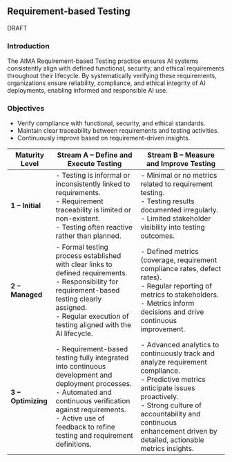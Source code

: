 ## Requirement-based Testing
DRAFT

### Introduction

The AIMA Requirement-based Testing practice ensures AI systems consistently align with defined functional, security, and ethical requirements throughout their lifecycle. By systematically verifying these requirements, organizations ensure reliability, compliance, and ethical integrity of AI deployments, enabling informed and responsible AI use.

### Objectives

- Verify compliance with functional, security, and ethical standards.
- Maintain clear traceability between requirements and testing activities.
- Continuously improve based on requirement-driven insights.

| Maturity Level | Stream A – Define and Execute Testing | Stream B – Measure and Improve Testing |
|----------------|--------------------------------------|---------------------------------------|
| **1 – Initial** | - Testing is informal or inconsistently linked to requirements.<br>- Requirement traceability is limited or non-existent.<br>- Testing often reactive rather than planned. | - Minimal or no metrics related to requirement testing.<br>- Testing results documented irregularly.<br>- Limited stakeholder visibility into testing outcomes. |
| **2 – Managed** | - Formal testing process established with clear links to defined requirements.<br>- Responsibility for requirement-based testing clearly assigned.<br>- Regular execution of testing aligned with the AI lifecycle. | - Defined metrics (coverage, requirement compliance rates, defect rates).<br>- Regular reporting of metrics to stakeholders.<br>- Metrics inform decisions and drive continuous improvement. |
| **3 – Optimizing** | - Requirement-based testing fully integrated into continuous development and deployment processes.<br>- Automated and continuous verification against requirements.<br>- Active use of feedback to refine testing and requirement definitions. | - Advanced analytics to continuously track and analyze requirement compliance.<br>- Predictive metrics anticipate issues proactively.<br>- Strong culture of accountability and continuous enhancement driven by detailed, actionable metrics insights. |


